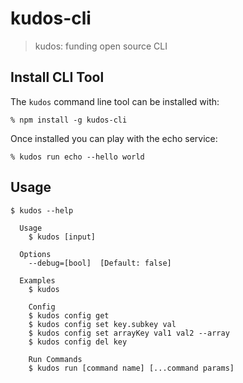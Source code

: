 # kudos-cli

> kudos: funding open source CLI

## Install CLI Tool

The `kudos` command line tool can be installed with:

```
% npm install -g kudos-cli
```

Once installed you can play with the echo service:

```
% kudos run echo --hello world
```

## Usage

```
$ kudos --help

  Usage
    $ kudos [input]

  Options
    --debug=[bool]  [Default: false]

  Examples
    $ kudos

    Config
    $ kudos config get
    $ kudos config set key.subkey val
    $ kudos config set arrayKey val1 val2 --array
    $ kudos config del key

    Run Commands
    $ kudos run [command name] [...command params]

```
